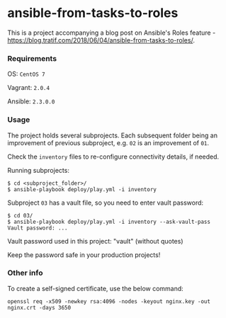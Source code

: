# ansible-from-tasks-to-roles

This is a project accompanying a blog post on Ansible's Roles feature - https://blog.tratif.com/2018/06/04/ansible-from-tasks-to-roles/.

### Requirements

OS: `CentOS 7`

Vagrant: `2.0.4`

Ansible: `2.3.0.0`

### Usage

The project holds several subprojects. Each subsequent folder being an improvement of previous subproject, e.g. `02` is an improvement of `01`.

Check the `inventory` files to re-configure connectivity details, if needed.

Running subprojects:
```
$ cd <subproject_folder>/
$ ansible-playbook deploy/play.yml -i inventory
```

Subproject `03` has a vault file, so you need to enter vault password:
```
$ cd 03/
$ ansible-playbook deploy/play.yml -i inventory --ask-vault-pass
Vault password: ...
```

Vault password used in this project: "vault" (without quotes)

Keep the password safe in your production projects!

### Other info

To create a self-signed certificate, use the below command:
```
openssl req -x509 -newkey rsa:4096 -nodes -keyout nginx.key -out nginx.crt -days 3650
```
